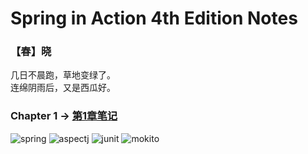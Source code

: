 # Spring in Action 4th Edition Notes

### 【春】晓
几日不晨跑，草地变绿了。
</br>
连绵阴雨后，又是西瓜好。

### Chapter 1 -> [第1章笔记](https://github.com/helloShen/spring-in-action-4th-edition-demo/blob/master/ch01/README.md)
![spring](https://img.shields.io/badge/spring--context-5.1.6-brightgreen.svg) ![aspectj](https://img.shields.io/badge/aspectjweaver-1.9.3-brightgreen.svg) ![junit](https://img.shields.io/badge/junit-4.12-brightgreen.svg) ![mokito](https://img.shields.io/badge/mokito--core-2.23.4-brightgreen.svg)
